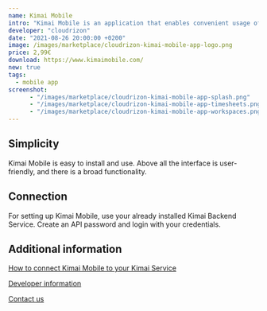 ```yaml
---
name: Kimai Mobile
intro: "Kimai Mobile is an application that enables convenient usage of Kimai on your Android mobile device"
developer: "cloudrizon"
date: "2021-08-26 20:00:00 +0200"
image: /images/marketplace/cloudrizon-kimai-mobile-app-logo.png
price: 2,99€
download: https://www.kimaimobile.com/
new: true
tags: 
  - mobile app
screenshot:
      - "/images/marketplace/cloudrizon-kimai-mobile-app-splash.png"
      - "/images/marketplace/cloudrizon-kimai-mobile-app-timesheets.png"
      - "/images/marketplace/cloudrizon-kimai-mobile-app-workspaces.png"
---
```


## Simplicity
Kimai Mobile is easy to install and use. Above all the interface is user-friendly, and there is a broad functionality.

## Connection 
For setting up Kimai Mobile, use your already installed Kimai Backend Service. Create an API password and login with your credentials.

## Additional information

[How to connect Kimai Mobile to your Kimai Service](https://www.kimaimobile.com/kimai-mobile-guide/#1624276184721-4662a5b1-cf06)

[Developer information](https://www.kimaimobile.com/developer-of-kimai-mobile/)

[Contact us](https://www.kimaimobile.com/kimai-mobile-contact-us/)